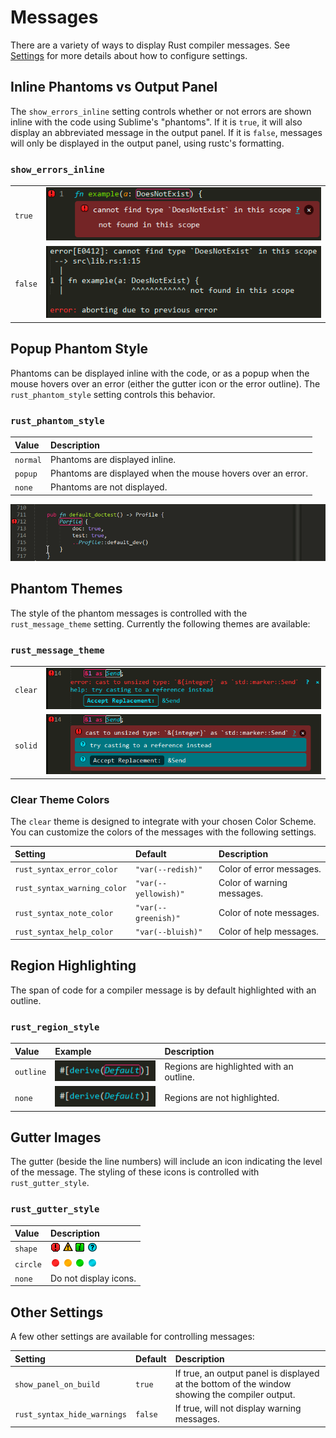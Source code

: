 # Messages

There are a variety of ways to display Rust compiler messages. See
[Settings](../README.md#settings) for more details about how to configure
settings.

## Inline Phantoms vs Output Panel

The `show_errors_inline` setting controls whether or not errors are shown
inline with the code using Sublime's "phantoms".  If it is `true`, it will
also display an abbreviated message in the output panel.  If it is `false`,
messages will only be displayed in the output panel, using rustc's formatting.

### `show_errors_inline`

<table>
  <tr>
    <td><code>true</code></td>
    <td><img src="img/show_errors_inline_true.png"></td>
  </tr>
  <tr>
    <td><code>false</code></td>
    <td><img src="img/show_errors_inline_false.png"></td>
  </tr>
</table>

## Popup Phantom Style

Phantoms can be displayed inline with the code, or as a popup when the mouse
hovers over an error (either the gutter icon or the error outline).  The
`rust_phantom_style` setting controls this behavior.

### `rust_phantom_style`

| Value | Description |
| :---- | :---------- |
| `normal` | Phantoms are displayed inline. |
| `popup` | Phantoms are displayed when the mouse hovers over an error. |
| `none` | Phantoms are not displayed. |

<img src="img/messages_popup.gif">

## Phantom Themes

The style of the phantom messages is controlled with the `rust_message_theme`
setting.  Currently the following themes are available:

### `rust_message_theme`

<table>
  <tr>
    <td><code>clear</code></td>
    <td><img src="img/theme_clear.png"></td>
  </tr>
  <tr>
    <td><code>solid</code></td>
    <td><img src="img/theme_solid.png"></td>
  </tr>
</table>

### Clear Theme Colors

The `clear` theme is designed to integrate with your chosen Color Scheme.  You
can customize the colors of the messages with the following settings.

| Setting | Default | Description |
| :------ | :------ | :---------- |
| `rust_syntax_error_color` | `"var(--redish)"` | Color of error messages. |
| `rust_syntax_warning_color` | `"var(--yellowish)"` | Color of warning messages. |
| `rust_syntax_note_color` | `"var(--greenish)"` | Color of note messages. |
| `rust_syntax_help_color` | `"var(--bluish)"` | Color of help messages. |


## Region Highlighting

The span of code for a compiler message is by default highlighted with an
outline.

### `rust_region_style`

| Value | Example | Description |
| :---- | :------ | :---------- |
| `outline` | <img src="img/region_style_outline.png"> | Regions are highlighted with an outline. |
| `none` | <img src="img/region_style_none.png"> | Regions are not highlighted. |

## Gutter Images

The gutter (beside the line numbers) will include an icon indicating the level
of the message.  The styling of these icons is controlled with
`rust_gutter_style`.

### `rust_gutter_style`

| Value | Description |
| :---- | :---------- |
| `shape` | <img src="../images/gutter/shape-error.png"> <img src="../images/gutter/shape-warning.png"> <img src="../images/gutter/shape-note.png"> <img src="../images/gutter/shape-help.png"> |
| `circle` | <img src="../images/gutter/circle-error.png"> <img src="../images/gutter/circle-warning.png"> <img src="../images/gutter/circle-note.png"> <img src="../images/gutter/circle-help.png"> |
| `none` | Do not display icons. |

## Other Settings

A few other settings are available for controlling messages:

| Setting | Default | Description |
| :------ | :------ | :---------- |
| `show_panel_on_build` | `true` | If true, an output panel is displayed at the bottom of the window showing the compiler output. |
| `rust_syntax_hide_warnings` | `false` | If true, will not display warning messages. |
